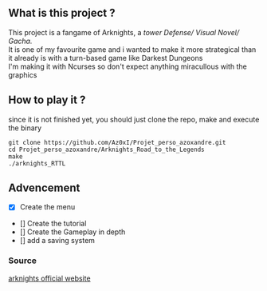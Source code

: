 ## What is this project ?

This project is a fangame of Arknights, a _tower Defense/ Visual Novel/ Gacha._  
It is one of my favourite game and i wanted to make it more strategical than it already is with a turn-based game like Darkest Dungeons  
I'm making it with Ncurses so don't expect anything miracullous with the graphics  

## How to play it ?

since it is not finished yet, you should just clone the repo, make and execute the binary
```
git clone https://github.com/Az0xI/Projet_perso_azoxandre.git
cd Projet_perso_azoxandre/Arknights_Road_to_the_Legends
make
./arknights_RTTL
```

## Advencement

- [x] Create the menu  
- [] Create the tutorial  
- [] Create the Gameplay in depth  
- [] add a saving system  

### Source

[arknights official website](https://www.arknights.global "Google Search")
